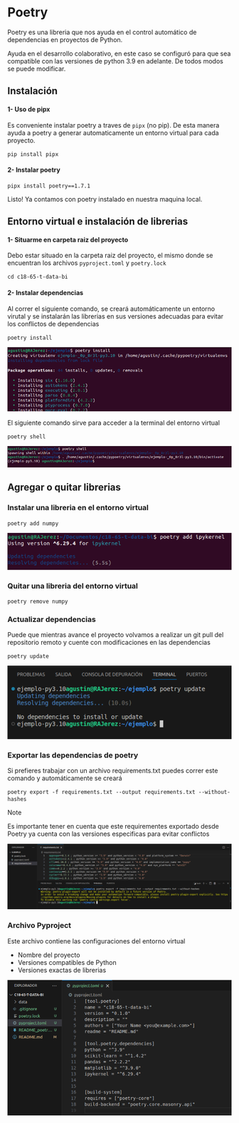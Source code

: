 # Poetry
Poetry es una libreria que nos ayuda en el control automático de dependencias en proyectos de Python.

Ayuda en el desarrollo colaborativo, en este caso se configuró para que sea compatible con las versiones de python 3.9 en adelante. De todos modos se puede modificar.

## Instalación

#### 1- Uso de pipx
Es conveniente instalar poetry a traves de `pipx` (no pip). De esta manera ayuda a poetry a generar automaticamente un entorno virtual para cada proyecto.
    
    pip install pipx

#### 2- Instalar poetry

    pipx install poetry==1.7.1

Listo! Ya contamos con poetry instalado en nuestra maquina local.


## Entorno virtual e instalación de librerias

#### 1- Situarme en carpeta raiz del proyecto
Debo estar situado en la carpeta raiz del proyecto, el mismo donde se encuentran los archivos `pyproject.toml` y `poetry.lock`

    cd c18-65-t-data-bi

#### 2- Instalar dependencias
Al correr el siguiente comando, se creará automáticamente un entorno virutal y se instalarán las librerias en sus versiones adecuadas para evitar los conflictos de dependencias
    
    poetry install

![Poetry install](./images/poetry-install.png)

El siguiente comando sirve para acceder a la terminal del entorno virtual

    poetry shell

![Poetry shell](./images/poetry-shell.png)


## Agregar o quitar librerias

### Instalar una libreria en el entorno virtual

    poetry add numpy

![Poetry add](./images/poetry-add.png)

### Quitar una libreria del entorno virtual

    poetry remove numpy

### Actualizar dependencias
Puede que mientras avance el proyecto volvamos a realizar un git pull del repositorio remoto y cuente con modificaciones en las dependencias

    poetry update

![Poetry add](./images/poetry-update.png)

### Exportar las dependencias de poetry

Si prefieres trabajar con un archivo requirements.txt puedes correr este comando y automáticamente se creará
    
    poetry export -f requirements.txt --output requirements.txt --without-hashes

> [!NOTE]
>Es importante tener en cuenta que este requirementes exportado desde Poetry ya cuenta con las versiones especificas para evitar conflictos

![Poetry shell](./images/poetry-export.png)

### Archivo Pyproject
Este archivo contiene las configuraciones del entorno virtual
- Nombre del proyecto
- Versiones compatibles de Python
- Versiones exactas de librerias

![Poetry shell](./images/pyproject-file.png)

    
